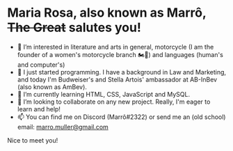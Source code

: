 # Maria Rosa, also known as Marrô, <strike>The Great</strike> salutes you!

- 👀 I’m interested in literature and arts in general, motorcycle (I am the founder of a women's motorcycle branch :motorcycle::woman:) and languages (human's and computer's)
- :book: I just started programming. I have a background in Law and Marketing, and today I'm Budweiser's and Stella Artois' ambassador at AB-InBev (also known as AmBev).
- 🌱 I’m currently learning HTML, CSS, JavaScript and MySQL.
- 💞️ I’m looking to collaborate on any new project. Really, I'm eager to learn and help!
- 📫 You can find me on Discord (Marrô#2322) or send me an (old school) email: marro.muller@gmail.com
      
Nice to meet you!

